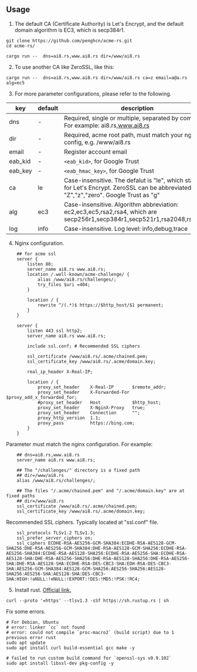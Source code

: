 ## Usage
1)  The default CA (Certificate Authority) is Let's Encrypt, and the default domain algorithm is EC3, which is secp384r1.
```
git clone https://github.com/penghcn/acme-rs.git
cd acme-rs/

cargo run --  dns=ai8.rs,www.ai8.rs dir=/www/ai8.rs
```

2) To use another CA like ZeroSSL, like this:
```
cargo run --  dns=ai8.rs,www.ai8.rs dir=/www/ai8.rs ca=z email=a@a.rs alg=ec5
```

3) For more parameter configurations, please refer to the following.

key | default | description
-|-|-
dns     | -    | Required, single or multiple, separated by commas. For example: ai8.rs,www.ai8.rs
dir     | -    | Required, acme root path, must match your nginx config, e.g. /www/ai8.rs
email   | -    | Register account email
eab_kid | -    | `<eab_kid>`, for Google Trust
eab_key | -    | `<eab_hmac_key>`, for Google Trust
ca      | le   | Case-insensitive. The defalut is "le", which stands for Let's Encrypt. ZeroSSL can be abbreviated as "Z","z","zero". Google Trust as "g"
alg     | ec3  | Case-insensitive. Algorithm abbreviation: ec2,ec3,ec5,rsa2,rsa4, which are secp256r1,secp384r1,secp521r1,rsa2048,rsa4096
log     | info | Case-insensitive. Log level: info,debug,trace

4) Nginx configuration.
```
    ## for acme ssl
    server {
        listen 80;
        server_name ai8.rs www.ai8.rs;
        location /.well-known/acme-challenge/ {
            alias /www/ai8.rs/challenges/;
            try_files $uri =404;
        }

        location / {
            rewrite ^/(.*)$ https://$http_host/$1 permanent;
        }       
    }

    server {
        listen 443 ssl http2;
        server_name ai8.rs www.ai8.rs;

        include ssl.conf; # Recommended SSL ciphers 

        ssl_certificate /www/ai8.rs/.acme/chained.pem;
        ssl_certificate_key /www/ai8.rs/.acme/domain.key;

        real_ip_header X-Real-IP;
        
        location / {
            proxy_set_header    X-Real-IP       $remote_addr;
            proxy_set_header    X-Forwarded-For $proxy_add_x_forwarded_for;
            #proxy_set_header   Host            $http_host;
            proxy_set_header    X-NginX-Proxy   true;
            proxy_set_header    Connection      "";
            proxy_http_version  1.1;
            proxy_pass          https://bing.com;
        }
    }
```

Parameter must match the nginx configuration. For example:
``` 
    ## dns=ai8.rs,www.ai8.rs
    server_name ai8.rs www.ai8.rs;

    ## The "/challenges/" directory is a fixed path
    ## dir=/www/ai8.rs
    alias /www/ai8.rs/challenges/;

    ## The files "/.acme/chained.pem" and "/.acme/domain.key" are at fixed paths
    ## dir=/www/ai8.rs
    ssl_certificate /www/ai8.rs/.acme/chained.pem;
    ssl_certificate_key /www/ai8.rs/.acme/domain.key;
```

Recommended SSL ciphers. Typically located at "ssl.conf" file. 
```
    ssl_protocols TLSv1.2 TLSv1.3;
    ssl_prefer_server_ciphers on;
    ssl_ciphers ECDHE-RSA-AES256-GCM-SHA384:ECDHE-RSA-AES128-GCM-SHA256:DHE-RSA-AES256-GCM-SHA384:DHE-RSA-AES128-GCM-SHA256:ECDHE-RSA-AES256-SHA384:ECDHE-RSA-AES128-SHA256:ECDHE-RSA-AES256-SHA:ECDHE-RSA-AES128-SHA:DHE-RSA-AES256-SHA256:DHE-RSA-AES128-SHA256:DHE-RSA-AES256-SHA:DHE-RSA-AES128-SHA:ECDHE-RSA-DES-CBC3-SHA:EDH-RSA-DES-CBC3-SHA:AES256-GCM-SHA384:AES128-GCM-SHA256:AES256-SHA256:AES128-SHA256:AES256-SHA:AES128-SHA:DES-CBC3-SHA:HIGH:!aNULL:!eNULL:!EXPORT:!DES:!MD5:!PSK:!RC4;
```

5) Install rust. [Official link.](https://www.rust-lang.org/tools/install)
```
curl --proto '=https' --tlsv1.3 -sSf https://sh.rustup.rs | sh

```
Fix some errors.
```
# For Debian, Ubuntu 
# error: linker `cc` not found
# error: could not compile `proc-macro2` (build script) due to 1 previous error rust
sudo apt update
sudo apt install curl build-essential gcc make -y

# failed to run custom build command for `openssl-sys v0.9.102`
sudo apt install libssl-dev pkg-config -y
```
